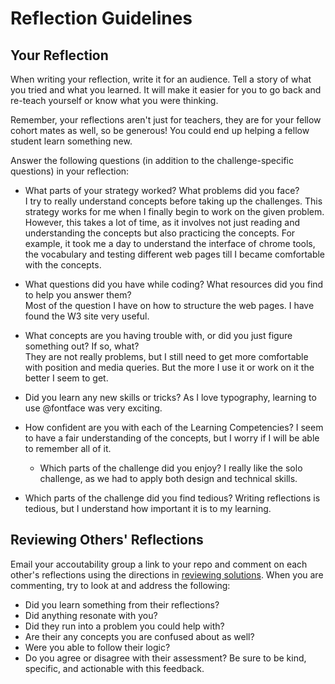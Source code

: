 # Reflection Guidelines


## Your Reflection
When writing your reflection, write it for an audience. Tell a story of what you tried and what you learned. It will make it easier for you to go back and re-teach yourself or know what you were thinking. 

Remember, your reflections aren't just for teachers, they are for your fellow cohort mates as well, so be generous! You could end up helping a fellow student learn something new.

Answer the following questions (in addition to the challenge-specific questions) in your reflection:

* What parts of your strategy worked? What problems did you face?   
 I try to really understand concepts before taking up the challenges.  This strategy works for me when I finally begin to work on the given problem.  However, this takes a lot of time, as it involves not just reading and understanding the concepts but also practicing the concepts. For example, it took me a day to understand the interface of chrome tools, the vocabulary and testing different web pages till I became comfortable with the concepts.
 
* What questions did you have while coding? What resources did you find to help you answer them?  
  Most of the question I have on how to structure the web pages.  I have found the W3 site very useful.

* What concepts are you having trouble with, or did you just figure something out? If so, what?  
  They are not really problems, but I still need to get more comfortable with position and media queries.  But the more I use it or work on it the better I seem to get.

* Did you learn any new skills or tricks?
   As I love typography, learning to use @fontface was very exciting.

* How confident are you with each of the Learning Competencies? 
   I seem to have a fair understanding of the concepts, but I worry if I will be able to remember all of it.  

   * Which parts of the challenge did you enjoy?
   I really like the solo challenge, as we had to apply both design and technical skills.

* Which parts of the challenge did you find tedious?
Writing reflections is tedious, but I understand how important it is to my learning.

## Reviewing Others' Reflections
Email your accoutability group a link to your repo and comment on each other's reflections using the directions in [reviewing solutions](../week_3/reviewing_solutions.md). When you are commenting, try to look at and address the following:

- Did you learn something from their reflections?
- Did anything resonate with you?
- Did they run into a problem you could help with?
- Are their any concepts you are confused about as well?
- Were you able to follow their logic?
- Do you agree or disagree with their assessment? Be sure to be kind, specific, and actionable with this feedback.